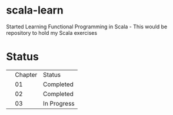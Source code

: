 # scala-learn

Started Learning Functional Programming in Scala - This would be repository to hold my Scala exercises

<h1>Status</h1>

<table>
    <th>
        <td>Chapter</td>
        <td>Status</td>
    </th>
    <tr>
        <td></td>
        <td>01</td>
        <td>Completed</td>
    </tr>
    <tr>
        <td></td>
        <td>02</td>
        <td>Completed</td>
    </tr>
    <tr>
        <td></td>
        <td>03</td>
        <td>In Progress</td>
    </tr>
</table>



